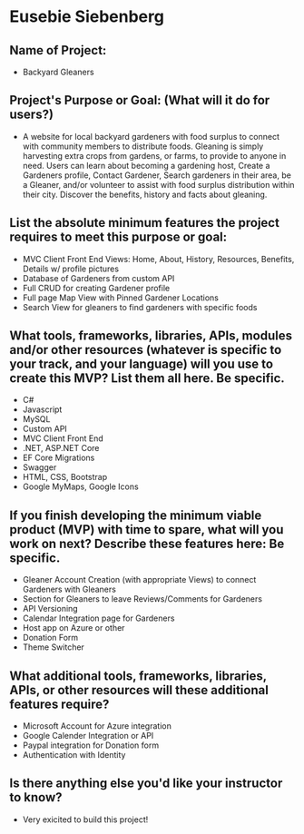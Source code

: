 # Eusebie Siebenberg

## Name of Project:
* Backyard Gleaners

## Project's Purpose or Goal: (What will it do for users?)
* A website for local backyard gardeners with food surplus to connect with community members to distribute foods. Gleaning is simply harvesting extra crops from gardens, or farms, to provide to anyone in need. Users can learn about becoming a gardening host, Create a Gardeners profile, Contact Gardener, Search gardeners in their area, be a Gleaner, and/or volunteer to assist with food surplus distribution within their city. Discover the benefits, history and facts about gleaning. 

## List the absolute minimum features the project requires to meet this purpose or goal:
* MVC Client Front End Views: Home, About, History, Resources, Benefits, Details w/ profile pictures
* Database of Gardeners from custom API
* Full CRUD for creating Gardener profile
* Full page Map View with Pinned Gardener Locations
* Search View for gleaners to find gardeners with specific foods

## What tools, frameworks, libraries, APIs, modules and/or other resources (whatever is specific to your track, and your language) will you use to create this MVP? List them all here. Be specific.
* C#
* Javascript
* MySQL
* Custom API
* MVC Client Front End
* .NET, ASP.NET Core
* EF Core Migrations
* Swagger
* HTML, CSS, Bootstrap
* Google MyMaps, Google Icons

## If you finish developing the minimum viable product (MVP) with time to spare, what will you work on next? Describe these features here: Be specific.
* Gleaner Account Creation (with appropriate Views) to connect Gardeners with Gleaners
* Section for Gleaners to leave Reviews/Comments for Gardeners
* API Versioning
* Calendar Integration page for Gardeners
* Host app on Azure or other
* Donation Form
* Theme Switcher

## What additional tools, frameworks, libraries, APIs, or other resources will these additional features require?
* Microsoft Account for Azure integration
* Google Calender Integration or API
* Paypal integration for Donation form
* Authentication with Identity

## Is there anything else you'd like your instructor to know?
* Very exicited to build this project!